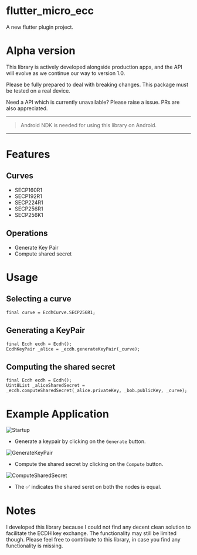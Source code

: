 # flutter_micro_ecc

A new flutter plugin project.

# Alpha version
This library is actively developed alongside production apps, and the API will evolve as we continue our way to version 1.0.

Please be fully prepared to deal with breaking changes. This package must be tested on a real device.

Need a API which is currently unavailable? Please raise a issue. PRs are also appreciated.


---

> Android NDK is needed for using this library on Android.

---

# Features

## Curves
- SECP160R1
- SECP192R1
- SECP224R1
- SECP256R1
- SECP256K1

## Operations
- Generate Key Pair
- Compute shared secret

# Usage

## Selecting a curve

```
final curve = EcdhCurve.SECP256R1;
```

## Generating a KeyPair

```
final Ecdh ecdh = Ecdh();
EcdhKeyPair _alice = _ecdh.generateKeyPair(_curve);
```


## Computing the shared secret

```
final Ecdh ecdh = Ecdh();
Uint8List _aliceSharedSecret = _ecdh.computeSharedSecret(_alice.privateKey, _bob.publicKey, _curve);
```

# Example Application


![Startup](./docs/Startup.png)

- Generate a keypair by clicking on the `Generate` button.

![GenerateKeyPair](./docs/GenerateKeyPair.png)

- Compute the shared secret by clicking on the `Compute` button.

![ComputeSharedSecret](./docs/ComputeSharedSecret.png)

- The &#9989; indicates the shared seret on both the nodes is equal.


# Notes
I developed this library because I could not find any decent clean solution to facilitate the ECDH key exchange. The functionality may still be limited though. Please feel free to contribute to this library, in case you find any functionality is missing.
